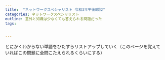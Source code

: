 ```yaml
---
title:  "ネットワークスペシャリスト 令和3年午後Ⅱ問2"
categories: ネットワークスペシャリスト
outline: 意外と知識は少なくても答えられる問題だった
tags:


---
```



とにかくわからない単語をひたすらリストアップしていく（このページを覚えていればこの問題に全問こたえられるくらいにする）



